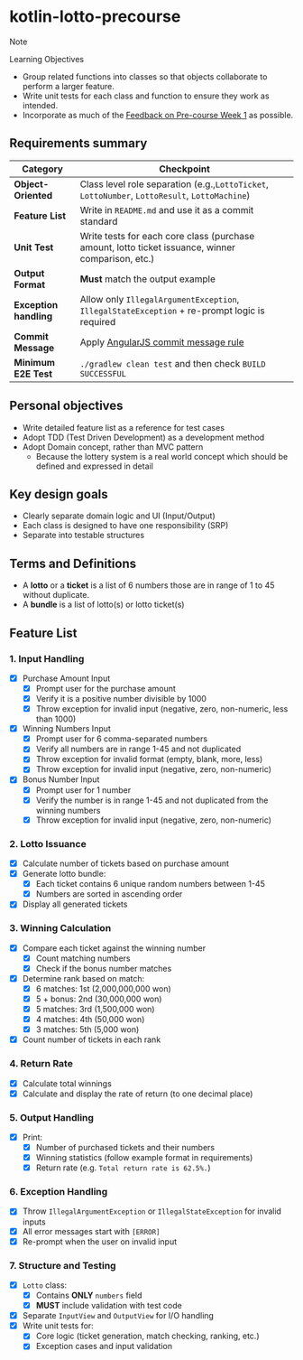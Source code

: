 # kotlin-lotto-precourse

> [!NOTE]
> 
> Learning Objectives
> - Group related functions into classes so that objects collaborate to perform a larger feature.
> - Write unit tests for each class and function to ensure they work as intended.
> - Incorporate as much of the [Feedback on Pre-course Week 1](https://docs.google.com/document/d/1MXczCggC5-mYRzbgcAIDVec4xaTMojIh3vHLGwhTMgQ/edit?usp=sharing) as possible.

## Requirements summary

| Category               | Checkpoint                                                                                        |
|------------------------|---------------------------------------------------------------------------------------------------|
| **Object-Oriented**    | Class level role separation (e.g.,`LottoTicket`, `LottoNumber`, `LottoResult`, `LottoMachine`)    |
| **Feature List**       | Write in `README.md` and use it as a commit standard                                              |
| **Unit Test**          | Write tests for each core class (purchase amount, lotto ticket issuance, winner comparison, etc.) |
| **Output Format**      | **Must** match the output example                                                                 |
| **Exception handling** | Allow only `IllegalArgumentException`, `IllegalStateException` + re-prompt logic is required      |
| **Commit Message**     | Apply [AngularJS commit message rule](https://gist.github.com/stephenparish/9941e89d80e2bc58a153) |
| **Minimum E2E Test**   | `./gradlew clean test` and then check `BUILD SUCCESSFUL`                                          |


## Personal objectives

- Write detailed feature list as a reference for test cases
- Adopt TDD (Test Driven Development) as a development method
- Adopt Domain concept, rather than MVC pattern
  - Because the lottery system is a real world concept which should be defined and expressed in detail


## Key design goals

- Clearly separate domain logic and UI (Input/Output)
- Each class is designed to have one responsibility (SRP)
- Separate into testable structures


## Terms and Definitions

- A **lotto** or a **ticket** is a list of 6 numbers those are in range of 1 to 45 without duplicate.
- A **bundle** is a list of lotto(s) or lotto ticket(s) 


## Feature List

### 1. Input Handling
- [x] Purchase Amount Input
  - [x] Prompt user for the purchase amount
  - [x] Verify it is a positive number divisible by 1000
  - [x] Throw exception for invalid input (negative, zero, non-numeric, less than 1000)
- [x] Winning Numbers Input
  - [x] Prompt user for 6 comma-separated numbers
  - [x] Verify all numbers are in range 1-45 and not duplicated
  - [x] Throw exception for invalid format (empty, blank, more, less)
  - [x] Throw exception for invalid input (negative, zero, non-numeric)
- [x] Bonus Number Input
  - [x] Prompt user for 1 number
  - [x] Verify the number is in range 1-45 and not duplicated from the winning numbers
  - [x] Throw exception for invalid input (negative, zero, non-numeric)

### 2. Lotto Issuance
- [x] Calculate number of tickets based on purchase amount
- [x] Generate lotto bundle:
  - [x] Each ticket contains 6 unique random numbers between 1-45
  - [x] Numbers are sorted in ascending order
- [x] Display all generated tickets

### 3. Winning Calculation
- [x] Compare each ticket against the winning number
  - [x] Count matching numbers
  - [x] Check if the bonus number matches
- [x] Determine rank based on match:
  - [x] 6 matches: 1st (2,000,000,000 won)
  - [x] 5 + bonus: 2nd (30,000,000 won)
  - [x] 5 matches: 3rd (1,500,000 won) 
  - [x] 4 matches: 4th (50,000 won)
  - [x] 3 matches: 5th (5,000 won)
- [x] Count number of tickets in each rank

### 4. Return Rate
- [x] Calculate total winnings
- [x] Calculate and display the rate of return (to one decimal place)

### 5. Output Handling
- [x] Print: 
  - [x] Number of purchased tickets and their numbers
  - [x] Winning statistics (follow example format in requirements)
  - [x] Return rate (e.g. `Total return rate is 62.5%.`)

### 6. Exception Handling
- [x] Throw `IllegalArgumentException` or `IllegalStateException` for invalid inputs
- [x] All error messages start with `[ERROR]`
- [x] Re-prompt when the user on invalid input

### 7. Structure and Testing
- [x] `Lotto` class: 
  - [x] Contains **ONLY** `numbers` field
  - [x] **MUST** include validation with test code
- [x] Separate `InputView` and `OutputView` for I/O handling
- [x] Write unit tests for:
  - [x] Core logic (ticket generation, match checking, ranking, etc.)
  - [x] Exception cases and input validation
